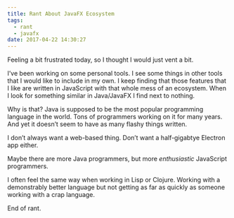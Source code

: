 ```yaml
---
title: Rant About JavaFX Ecosystem
tags:
  - rant
  - javafx
date: 2017-04-22 14:30:27
---
```


Feeling a bit frustrated today, so I thought I would just vent a bit.

I&#8217;ve been working on some personal tools. I see some things in other tools that I would like to include in my own. I keep finding that those features that I like are written in JavaScript with that whole mess of an ecosystem. When I look for something similar in Java/JavaFX I find next to nothing.

Why is that? Java is supposed to be the most popular programming language in the world. Tons of programmers working on it for many years. And yet it doesn&#8217;t seem to have as many flashy things written.

I don&#8217;t always want a web-based thing. Don&#8217;t want a half-gigabtye Electron app either.

Maybe there are more Java programmers, but more _enthusiastic_ JavaScript programmers.

I often feel the same way when working in Lisp or Clojure. Working with a demonstrably better language but not getting as far as quickly as someone working with a crap language.

End of rant.